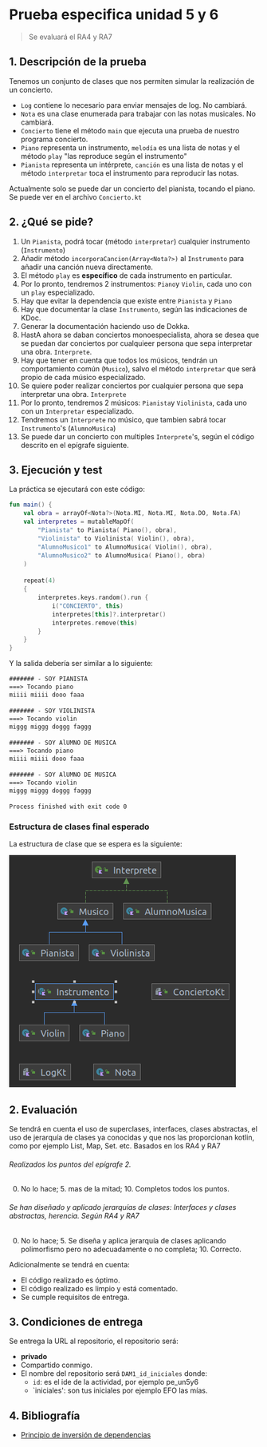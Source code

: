 # Prueba especifica unidad 5 y 6

> Se evaluará el RA4 y RA7

## 1. Descripción de la prueba

Tenemos un conjunto de clases que nos permiten simular la realización de un concierto.
- `Log` contiene lo necesario para enviar mensajes de log. No cambiará.
- `Nota` es una clase enumerada para trabajar con las notas musicales. No cambiará.
- `Concierto` tiene el método `main` que ejecuta una prueba de nuestro programa concierto. 
- `Piano` representa un instrumento, `melodía` es una lista de notas y el método `play` "las reproduce según el instrumento"
- `Pianista` representa un intérprete, `canción` es una lista de notas y el método `interpretar` toca el instrumento para reproducir las notas.

Actualmente solo se puede dar un concierto del pianista, tocando el piano. Se puede ver en el archivo `Concierto.kt`



## 2. ¿Qué se pide?

1. Un `Pianista`, podrá tocar (método `interpretar`) cualquier instrumento (`Instrumento`)
2. Añadir método `incorporaCancion(Array<Nota?>)` al `Instrumento` para añadir una canción nueva directamente.
3. El método `play` es **específico** de cada instrumento en particular.
5. Por lo pronto, tendremos 2 instrumentos: `Piano`y `Violin`, cada uno con un `play` especializado.
6. Hay que evitar la dependencia que existe entre `Pianista` y `Piano`
7. Hay que documentar la clase `Instrumento`, según las indicaciones de KDoc.
8. Generar la documentación haciendo uso de Dokka.
9. HastA ahora se daban conciertos monoespecialista, ahora se desea que se puedan dar conciertos por cualquieer persona que sepa interpretar una obra. `Interprete`.
10. Hay que tener en cuenta que todos los músicos, tendrán un comportamiento común (`Musico`), salvo el método `interpretar`  que será propio de cada músico especializado. 
11. Se quiere poder realizar conciertos por cualquier persona que sepa interpretar una obra. `Interprete`
12. Por lo pronto, tendremos 2 músicos: `Pianista`y `Violinista`, cada uno con un `Interpretar` especializado.
13. Tendremos un `Interprete` no músico, que tambien sabrá tocar `Instrumento`'s (`AlumnoMusica`)
14. Se puede dar un concierto con multiples `Interprete`'s, según el código descrito en el epígrafe siguiente.

## 3. Ejecución y test
La práctica se ejecutará con este código:
```kotlin
fun main() {
    val obra = arrayOf<Nota?>(Nota.MI, Nota.MI, Nota.DO, Nota.FA)
    val interpretes = mutableMapOf(
        "Pianista" to Pianista( Piano(), obra),
        "Violinista" to Violinista( Violin(), obra),
        "AlumnoMusico1" to AlumnoMusica( Violin(), obra),
        "AlumnoMusico2" to AlumnoMusica( Piano(), obra)
    )

    repeat(4)
    {
        interpretes.keys.random().run {
            i("CONCIERTO", this)
            interpretes[this]?.interpretar()
            interpretes.remove(this)
        }
    }
}

```
Y la salida debería ser similar a lo siguiente:
```
####### - SOY PIANISTA
===> Tocando piano
miiii miiii dooo faaa 

####### - SOY VIOLINISTA
===> Tocando violin
miggg miggg doggg faggg 

####### - SOY AlUMNO DE MUSICA
===> Tocando piano
miiii miiii dooo faaa 

####### - SOY AlUMNO DE MUSICA
===> Tocando violin
miggg miggg doggg faggg 

Process finished with exit code 0

```
### Estructura de clases final esperado

La estructura de clase que se espera es la siguiente:

  ![](./../resources/un5y6/uml.png)

## 2. Evaluación

Se tendrá en cuenta el uso de superclases, interfaces, clases abstractas, el uso de jerarquía de clases ya conocidas y que nos las proporcionan kotlin, como por ejemplo List, Map, Set. etc.
Basados en los RA4 y RA7

###### Realizados los puntos del epígrafe 2.
0. No lo hace; 5. mas de la mitad; 10. Completos todos los puntos.
###### Se han diseñado y aplicado jerarquías de clases: Interfaces y clases abstractas, herencia. Según RA4 y RA7
0. No lo hace; 5. Se diseña y aplica jerarquía de clases aplicando polimorfismo pero no adecuadamente o no completa; 10. Correcto.


Adicionalmente se tendrá en cuenta:
- El código realizado es óptimo.
- El código realizado es limpio y está comentado.
- Se cumple requisitos de entrega.

## 3. Condiciones de entrega

Se entrega la URL al repositorio, el repositorio será:

- **privado**
- Compartido conmigo.
- El nombre del repositorio será `DAM1_id_iniciales` donde:
    - `id`: es el ide de la actividad, por ejemplo pe_un5y6
    - `iniciales': son tus iniciales por ejemplo EFO las mías.

## 4. Bibliografía

- [Principio de inversión de dependencias](https://github.com/revilofe/IESRA-DAM-Prog/blob/master/ejercicios/src/main/kotlin/un6/dip/dip.md)
